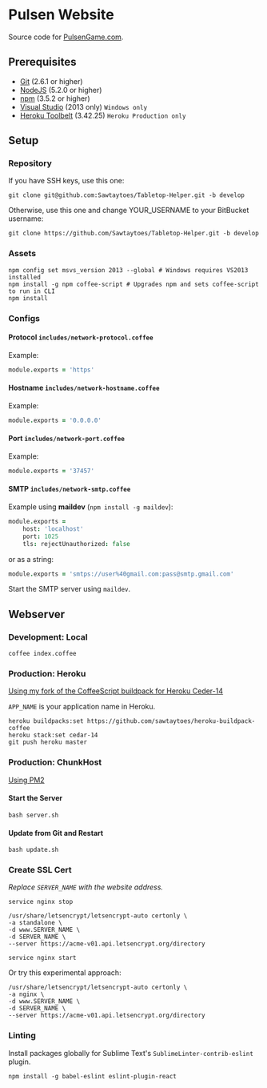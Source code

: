 # Pulsen Website

Source code for [PulsenGame.com](http://pulsengame.com).

## Prerequisites

- [Git](http://www.git-scm.com/downloads) (2.6.1 or higher)
- [NodeJS](https://nodejs.org/en/download/) (5.2.0 or higher)
- [npm](https://docs.npmjs.com/) (3.5.2 or higher)
- [Visual Studio](https://www.microsoft.com/en-us/download/details.aspx?id=48131) (2013 only) `Windows only`
- [Heroku Toolbelt](https://toolbelt.heroku.com/) (3.42.25) `Heroku Production only`

## Setup

### Repository

If you have SSH keys, use this one:
```shell
git clone git@github.com:Sawtaytoes/Tabletop-Helper.git -b develop
```

Otherwise, use this one and change YOUR_USERNAME to your BitBucket username:
```shell
git clone https://github.com/Sawtaytoes/Tabletop-Helper.git -b develop
```


### Assets

```shell
npm config set msvs_version 2013 --global # Windows requires VS2013 installed
npm install -g npm coffee-script # Upgrades npm and sets coffee-script to run in CLI
npm install
```


### Configs

#### Protocol `includes/network-protocol.coffee`

Example:
```coffee
module.exports = 'https'
```

#### Hostname `includes/network-hostname.coffee`

Example:
```coffee
module.exports = '0.0.0.0'
```

#### Port `includes/network-port.coffee`

Example:
```coffee
module.exports = '37457'
```

#### SMTP `includes/network-smtp.coffee`

Example using **maildev** (`npm install -g maildev`):

```coffee
module.exports =
    host: 'localhost'
    port: 1025
    tls: rejectUnauthorized: false
```

or as a string:

```coffee
module.exports = 'smtps://user%40gmail.com:pass@smtp.gmail.com'
```

Start the SMTP server using `maildev`.

## Webserver

### Development: Local

```shell
coffee index.coffee
```


### Production: Heroku

[Using my fork of the CoffeeScript buildpack for Heroku Ceder-14](https://github.com/sawtaytoes/heroku-buildpack-coffee)

`APP_NAME` is your application name in Heroku.

```shell
heroku buildpacks:set https://github.com/sawtaytoes/heroku-buildpack-coffee
heroku stack:set cedar-14
git push heroku master
```


### Production: ChunkHost

[Using PM2](http://pm2.keymetrics.io/)

#### Start the Server

```shell
bash server.sh
```

#### Update from Git and Restart

```shell
bash update.sh
```

### Create SSL Cert

_Replace `SERVER_NAME` with the website address._

```shell
service nginx stop

/usr/share/letsencrypt/letsencrypt-auto certonly \
-a standalone \
-d www.SERVER_NAME \
-d SERVER_NAME \
--server https://acme-v01.api.letsencrypt.org/directory

service nginx start
```

Or try this experimental approach:

```shell
/usr/share/letsencrypt/letsencrypt-auto certonly \
-a nginx \
-d www.SERVER_NAME \
-d SERVER_NAME \
--server https://acme-v01.api.letsencrypt.org/directory
```


### Linting

Install packages globally for Sublime Text's `SublimeLinter-contrib-eslint` plugin.

```shell
npm install -g babel-eslint eslint-plugin-react
```
